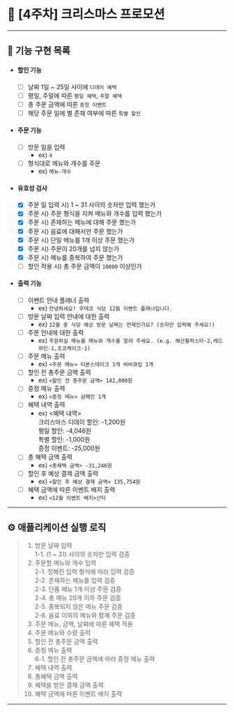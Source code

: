 # 📌 [4주차] 크리스마스 프로모션
* * *

## 🧾 기능 구현 목록
- #### 할인 기능  
    - [ ] 날짜 1일 ~ 25일 사이에 `디데이 혜택`  
    - [ ] 평일, 주말에 따른 `평일 혜택`, `주말 혜택`  
    - [ ] 총 주문 금액에 따른 `증정 이벤트`  
    - [ ] 해당 주문 일에 별 존재 여부에 따른 `특별 할인`  
- #### 주문 기능  
    - [ ] 방문 일을 입력  
        - ex) `4`  
    - [ ] 형식대로 메뉴와 개수를 주문  
        - ex) `메뉴-개수`  
- #### 유효성 검사  
    - [x] 주문 일 입력 시) 1 ~ 31 사이의 숫자만 입력 했는가  
    - [x] 주문 시) 주문 형식을 지켜 메뉴와 개수를 입력 했는가  
    - [x] 주문 시) 존재하는 메뉴에 대해 주문 했는가  
    - [x] 주문 시) 음료에 대해서만 주문 했는가  
    - [x] 주문 시) 단일 메뉴를 1개 이상 주문 했는가  
    - [x] 주문 시) 주문이 20개를 넘지 않는가  
    - [x] 주문 시) 메뉴를 중복하여 주문 했는가  
    - [ ] 할인 적용 시) 총 주문 금액이 `10000` 이상인가  
- #### 출력 기능  
    - [ ] 이벤트 안내 플래너 출력  
        - ex) `안녕하세요! 우테코 식당 12월 이벤트 플래너입니다.`  
    - [ ] 방문 날짜 입력 안내에 대한 출력  
        - ex) `12월 중 식당 예상 방문 날짜는 언제인가요? (숫자만 입력해 주세요!)`  
    - [ ] 주문 안내에 대한 출력  
        - ex) `주문하실 메뉴를 메뉴와 개수를 알려 주세요. (e.g. 해산물파스타-2,레드와인-1,초코케이크-1)`  
    - [ ] 주문 메뉴 출력  
        - ex) `<주문 메뉴> 티본스테이크 1개 바비큐립 1개`  
    - [ ] 할인 전 총주문 금액 출력  
        - ex)  `<할인 전 총주문 금액> 142,000원`  
    - [ ] 증정 메뉴 출력  
        - ex) `<증정 메뉴> 샴페인 1개`  
    - [ ] 혜택 내역 출력  
        - ex) <혜택 내역>  
          크리스마스 디데이 할인: -1,200원  
          평일 할인: -4,046원  
          특별 할인: -1,000원  
          증정 이벤트: -25,000원  
    - [ ] 총 혜택 금액 출력  
        - ex) `<총혜택 금액> -31,246원`  
    - [ ] 할인 후 예상 결제 금액 출력  
        - ex) `<할인 후 예상 결제 금액> 135,754원`  
    - [ ] 혜택 금액에 따른 이벤트 배지 출력  
        - ex) `<12월 이벤트 배지>산타`  
* * *

## ⚙️ 애플리케이션 실행 로직
> 1. 방문 날짜 입력  
>    1-1. (1 ~ 31) 사이의 숫자만 입력 검증  
> 2. 주문할 메뉴와 개수 입력  
>    2-1. 정해진 입력 형식에 따라 입력 검증  
>    2-2. 존재하는 메뉴를 입력 검증  
>    2-3. 단품 메뉴 1개 이상 주문 검증  
>    2-4. 총 메뉴 20개 이하 주문 검증  
>    2-5. 중복되지 않은 메뉴 주문 검증  
>    2-6. 음료 이외의 메뉴와 함께 주문 검증  
> 3. 주문 메뉴, 금액, 날짜에 따른 혜택 적용  
> 4. 주문 메뉴와 수량 출력  
> 5. 할인 전 총주문 금액 출력  
> 6. 증정 메뉴 출력  
>    6-1. 할인 전 총주문 금액에 따라 증정 메뉴 출력  
> 7. 혜택 내역 출력  
> 8. 총혜택 금액 출력  
> 9. 혜택을 받은 결제 금액 출력  
> 10. 혜택 금액에 따른 이벤트 배지 출력  
* * *